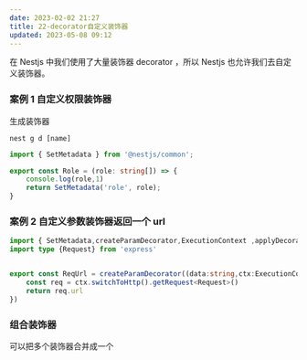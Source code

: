```yaml
---
date: 2023-02-02 21:27
title: 22-decorator自定义装饰器
updated: 2023-05-08 09:12
---
```


在 Nestjs 中我们使用了大量装饰器 decorator ，所以 Nestjs 也允许我们去自定义装饰器。

### 案例 1 自定义权限装饰器

生成装饰器

```
nest g d [name]
```

```ts
import { SetMetadata } from '@nestjs/common';

export const Role = (role: string[]) => {
    console.log(role,1)
    return SetMetadata('role', role);
}
```

### 案例 2 自定义参数装饰器返回一个 url

```ts
import { SetMetadata,createParamDecorator,ExecutionContext ,applyDecorators } from '@nestjs/common';
import type {Request} from 'express'


export const ReqUrl = createParamDecorator((data:string,ctx:ExecutionContext)=>{
    const req = ctx.switchToHttp().getRequest<Request>()
    return req.url
})
```

### 组合装饰器

可以把多个装饰器合并成一个